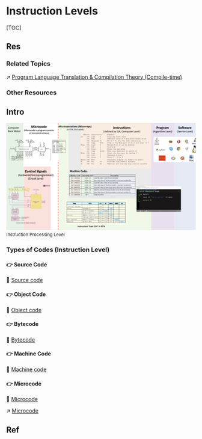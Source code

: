 # Instruction Levels

[TOC]



## Res
### Related Topics
↗ [Program Language Translation & Compilation Theory (Compile-time)](../../../../../🛣️%20Program%20Execution%20&%20Compilation%20System/🚮%20Program%20Language%20Translation%20&%20Compilation%20Theory%20(Compile-time)/Program%20Language%20Translation%20&%20Compilation%20Theory%20(Compile-time).md)


### Other Resources



## Intro
![](../../../../../../../Assets/Pics/Screenshot%202023-03-21%20at%209.12.25%20PM.png)
<small>Instruction Processing Level</small>


### Types of Codes (Instruction Level)
#### 👉 Source Code
🔗 [Source code](https://en.wikipedia.org/wiki/Source_code "Source code")


#### 👉 Object Code
🔗 [Object code](https://en.wikipedia.org/wiki/Object_code "Object code")


#### 👉 Bytecode
🔗 [Bytecode](https://en.wikipedia.org/wiki/Bytecode "Bytecode")


#### 👉 Machine Code
🔗 [Machine code](https://en.wikipedia.org/wiki/Machine_code "Machine code")


#### 👉 Microcode
🔗 [Microcode](https://en.wikipedia.org/wiki/Microcode "Microcode")

↗ [Microcode](../../../../Firmware%20and%20Computer%20(OS)%20Booting/Microcode/Microcode.md)



## Ref

